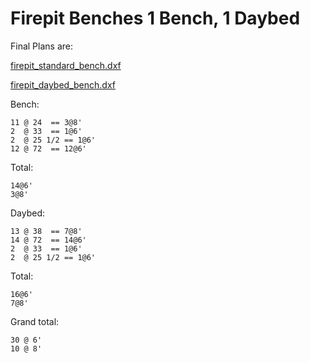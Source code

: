 # Firepit Benches 1 Bench, 1 Daybed

Final Plans are: 

[firepit_standard_bench.dxf](firepit_standard_bench.jpg)

[firepit_daybed_bench.dxf](firepit_daybed_bench.jpg)

Bench: 

```
11 @ 24  == 3@8'
2  @ 33  == 1@6'
2  @ 25 1/2 == 1@6'
12 @ 72  == 12@6'
```

Total:

```
14@6'
3@8'
```

Daybed:

```
13 @ 38  == 7@8'
14 @ 72  == 14@6'
2  @ 33  == 1@6'
2  @ 25 1/2 == 1@6'
```

Total: 

```
16@6'
7@8'
```

Grand total:

```
30 @ 6'
10 @ 8' 
```
